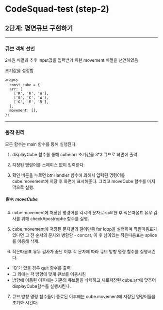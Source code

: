 # CodeSquad-test (step-2)

## 2단계: 평면큐브 구현하기

------
### 큐브 객체 선언
2차원 배열과 추후 input값을 입력받기 위한 movement 배열을 선언하였음

초기값을 설정함
```
전역변수
  const cube = {
  arr: [
    ['R', 'R', 'W'],
    ['G', 'C', 'W'],
    ['G', 'B', 'B'],
  ],
  movement: [],
};
```
--------
### 동작 원리
모든 함수는 main 함수를 통해 실행된다.

1. displayCube 함수를 통해 cube.arr 초기값을 3*3 큐브로 화면에 출력

2. 지정된 명령어를 스페이스 없이 입력한다.

3. 확인 버튼을 누르면 btnHandler 함수에 의해서 입력된 명령어를 cube.movement에 저장 후 화면에 표시해준다. 그리고 moveCube 함수를 마지막으로 실행.

##### 함수: moveCube
4. cube.movement에 저장된 명령어를 각각의 문자로 split한 후 작은따옴표 유무 검사를 위해 checkApostrophe 함수를 실행.

5. cube.movement에 저장된 문자열의 길이만큼 for loop을 실행하며 작은따옴표가 있다면 그 전 순서의 문자와 병함함 - concat, 이 후 남아있는 작은따옴표는 splice를 이용해 삭제.

6. 작은따옴표 유무 검사가 끝난 이후 각 문자에 따라 큐브 방향 명령 함수를 실행시킨다.
  - 'Q'가 있을 경우 quit 함수를 출력
  - 그 외에는 각 방향에 맞게 큐브를 이동시킴
  - 방향에 이동된 이후에는 기존의 큐브들을 삭제하고 새로저장된 cube.arr에 맞추어 displayCube함수를 실행시킨다.
  
7. 큐브 방향 명령 함수들이 종료된 이후에는 cube.movement에 저장된 명령어들을 초기화 시킨다.






